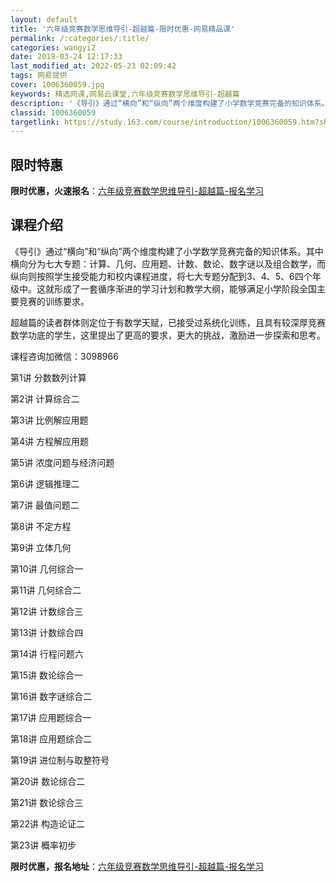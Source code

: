 ```yaml
---
layout: default
title: '六年级竞赛数学思维导引-超越篇-限时优惠-网易精品课'
permalink: /:categories/:title/
categories: wangyi2
date: 2019-03-24 12:17:33
last_modified_at: 2022-05-23 02:09:42
tags: 网易提供
cover: 1006360059.jpg
keywords: 精选网课,网易云课堂,六年级竞赛数学思维导引-超越篇
description: '《导引》通过“横向”和“纵向”两个维度构建了小学数学竞赛完备的知识体系。其中横向分为七大专题：计算、几何、应用题、计数、'
classid: 1006360059
targetlink: https://study.163.com/course/introduction/1006360059.htm?share=1&shareId=1025206652&utm_campaign=share&utm_medium=iphoneShare&utm_source=&utm_u=1025206652
---
```


## 限时特惠

**限时优惠，火速报名**：[六年级竞赛数学思维导引-超越篇-报名学习](https://study.163.com/course/introduction/1006360059.htm?share=1&shareId=1025206652&utm_campaign=share&utm_medium=iphoneShare&utm_source=&utm_u=1025206652)

## 课程介绍

《导引》通过“横向”和“纵向”两个维度构建了小学数学竞赛完备的知识体系。其中横向分为七大专题：计算、几何、应用题、计数、数论、数字谜以及组合数学，而纵向则按照学生接受能力和校内课程进度，将七大专题分配到3、4、5、6四个年级中。这就形成了一套循序渐进的学习计划和教学大纲，能够满足小学阶段全国主要竞赛的训练要求。



超越篇的读者群体则定位于有数学天赋，已接受过系统化训练，且具有较深厚竞赛数学功底的学生，这里提出了更高的要求，更大的挑战，激励进一步探索和思考。



课程咨询加微信：3098966



第1讲 分数数列计算

第2讲 计算综合二

第3讲 比例解应用题

第4讲 方程解应用题

第5讲 浓度问题与经济问题

第6讲 逻辑推理二

第7讲 最值问题二

第8讲 不定方程

第9讲 立体几何

第10讲 几何综合一

第11讲 几何综合二

第12讲 计数综合三

第13讲 计数综合四

第14讲 行程问题六

第15讲 数论综合一

第16讲 数字谜综合二

第17讲 应用题综合一

第18讲 应用题综合二

第19讲 进位制与取整符号

第20讲 数论综合二

第21讲 数论综合三

第22讲 构造论证二

第23讲 概率初步

**限时优惠，报名地址**：[六年级竞赛数学思维导引-超越篇-报名学习](https://study.163.com/course/introduction/1006360059.htm?share=1&shareId=1025206652&utm_campaign=share&utm_medium=iphoneShare&utm_source=&utm_u=1025206652)

